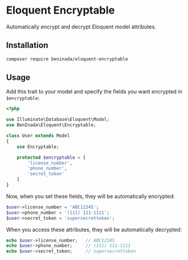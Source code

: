# Eloquent Encryptable

Automatically encrypt and decrypt Eloquent model attributes.

## Installation

```bash
composer require beninada/eloquent-encryptable
```

## Usage

Add this trait to your model and specify the fields you want encrypted in `$encryptable`:

```php
<?php

use Illuminate\Database\Eloquent\Model;
use BenInada\Eloquent\Encryptable;

class User extends Model
{
    use Encryptable;

    protected $encryptable = [
        'license_number',
        'phone_number',
        'secret_token'
    ]
}
```

Now, when you set these fields, they will be automatically encrypted:

```php
$user->license_number = 'ABC12345';
$user->phone_number = '(111) 111-1111';
$user->secret_token = 'supersecrettoken';
```

When you access these attributes, they will be automatically decrypted:

```php
echo $user->license_number;   // ABC12345
echo $user->phone_number;     // (111) 111-1111
echo $user->secret_token;     // supersecrettoken
```
